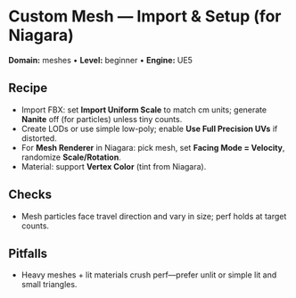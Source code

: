 # Custom Mesh — Import & Setup (for Niagara)
**Domain:** meshes • **Level:** beginner • **Engine:** UE5

## Recipe
- Import FBX: set **Import Uniform Scale** to match cm units; generate **Nanite** off (for particles) unless tiny counts.
- Create LODs or use simple low-poly; enable **Use Full Precision UVs** if distorted.
- For **Mesh Renderer** in Niagara: pick mesh, set **Facing Mode = Velocity**, randomize **Scale/Rotation**.
- Material: support **Vertex Color** (tint from Niagara).

## Checks
- Mesh particles face travel direction and vary in size; perf holds at target counts.
## Pitfalls
- Heavy meshes + lit materials crush perf—prefer unlit or simple lit and small triangles.
